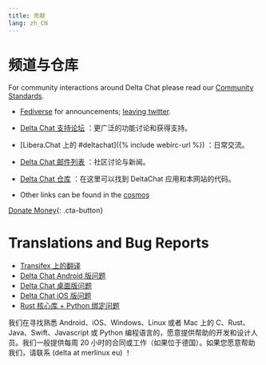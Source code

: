 ```yaml
---
title: 贡献
lang: zh_CN
---
```


# 频道与仓库

For community interactions around Delta Chat please read our [Community Standards](community-standards).

- [Fediverse](https://chaos.social/web/@delta) for announcements;
  [leaving twitter](https://twitter.com/delta_chat/status/1603771336060436483).

- [Delta Chat 支持论坛](https://support.delta.chat) ：更广泛的功能讨论和获得支持。

- [Libera.Chat 上的 #deltachat]({% include webirc-url %}) ：日常交流。

- [Delta Chat 邮件列表](https://lists.codespeak.net/postorius/lists/delta.codespeak.net/) ：社区讨论与新闻。

- [Delta Chat 仓库](https://github.com/deltachat/) ：在这里可以找到 DeltaChat 应用和本网站的代码。
  
- Other links can be found in the [cosmos](https://cosmos.delta.chat)

[Donate Money](donate){: .cta-button}

# Translations and Bug Reports

- [Transifex 上的翻译](https://www.transifex.com/delta-chat/public/)
- [Delta Chat Android 版问题](https://github.com/deltachat/deltachat-android/issues)
- [Delta Chat 桌面版问题](https://github.com/deltachat/deltachat-desktop/issues)
- [Delta Chat iOS 版问题](https://github.com/deltachat/deltachat-ios/issues)
- [Rust 核心库 + Python 绑定问题](https://github.com/deltachat/deltachat-core-rust/issues)

我们在寻找熟悉 Android、iOS、Windows、Linux 或者 Mac 上的 C、Rust、Java、Swift、Javascript 或 Python 编程语言的，愿意提供帮助的开发和设计人员。我们一般提供每周 20 小时的合同或工作（如果位于德国）。如果您愿意帮助我们，请联系 (delta at merlinux eu) ！ 